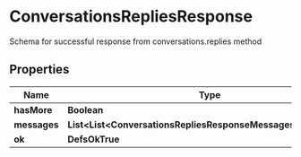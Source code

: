 

# ConversationsRepliesResponse

Schema for successful response from conversations.replies method

## Properties

| Name | Type | Description | Notes |
|------------ | ------------- | ------------- | -------------|
|**hasMore** | **Boolean** |  |  [optional] |
|**messages** | **List&lt;List&lt;ConversationsRepliesResponseMessagesInnerInner&gt;&gt;** |  |  |
|**ok** | **DefsOkTrue** |  |  |



